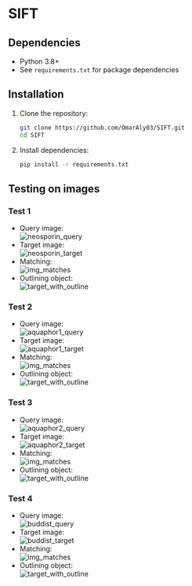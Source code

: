 # SIFT

## Dependencies
- Python 3.8+
- See `requirements.txt` for package dependencies

## Installation
1. Clone the repository:
   ```bash
   git clone https://github.com/OmarAly03/SIFT.git
   cd SIFT

2. Install dependencies:
   ```bash
   pip install -r requirements.txt

## Testing on images
### Test 1
- Query image:<br/>
  ![neosporin_query](https://github.com/OmarAly03/SIFT/blob/main/images/neosporin_query.png)
- Target image:<br/>
  ![neosporin_target](https://github.com/OmarAly03/SIFT/blob/main/images/neosporin_target.jpg)
- Matching:<br/>
  ![img_matches](https://github.com/OmarAly03/SIFT/blob/main/outputs/neosporin/img_matches.jpg)
- Outlining object:<br/>
  ![target_with_outline](https://github.com/OmarAly03/SIFT/blob/main/outputs/neosporin/target_with_outline.jpg)

### Test 2
- Query image:<br/>
  ![aquaphor1_query](https://github.com/OmarAly03/SIFT/blob/main/images/aquaphor1_query.jpg)
- Target image:<br/>
  ![aquaphor1_target](https://github.com/OmarAly03/SIFT/blob/main/images/aquaphor1_target.png)
- Matching:<br/>
  ![img_matches](https://github.com/OmarAly03/SIFT/blob/main/outputs/aquaphor1/img_matches.jpg)
- Outlining object:<br/>
  ![target_with_outline](https://github.com/OmarAly03/SIFT/blob/main/outputs/aquaphor1/target_with_outline.jpg)

### Test 3
- Query image:<br/>
  ![aquaphor2_query](https://github.com/OmarAly03/SIFT/blob/main/images/aquaphor2_query.jpg)
- Target image:<br/>
  ![aquaphor2_target](https://github.com/OmarAly03/SIFT/blob/main/images/aquaphor2_target.png)
- Matching:<br/>
  ![img_matches](https://github.com/OmarAly03/SIFT/blob/main/outputs/aquaphor2/img_matches.jpg)
- Outlining object:<br/>
  ![target_with_outline](https://github.com/OmarAly03/SIFT/blob/main/outputs/aquaphor2/target_with_outline.jpg)

### Test 4
- Query image:<br/>
  ![buddist_query](https://github.com/OmarAly03/SIFT/blob/main/images/buddist_query.png)
- Target image:<br/>
  ![buddist_target](https://github.com/OmarAly03/SIFT/blob/main/images/buddist_target.webp)
- Matching:<br/>
  ![img_matches](https://github.com/OmarAly03/SIFT/blob/main/outputs/buddist/img_matches.jpg)
- Outlining object:<br/>
  ![target_with_outline](https://github.com/OmarAly03/SIFT/blob/main/outputs/buddist/target_with_outline.jpg)
  

